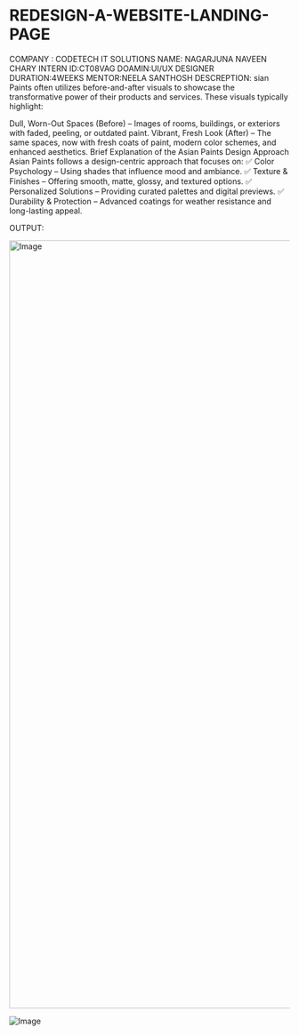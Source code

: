 # REDESIGN-A-WEBSITE-LANDING-PAGE
COMPANY : CODETECH IT SOLUTIONS
NAME: NAGARJUNA NAVEEN CHARY
INTERN ID:CT08VAG
DOAMIN:UI/UX DESIGNER
DURATION:4WEEKS
MENTOR:NEELA SANTHOSH
DESCREPTION:
sian Paints often utilizes before-and-after visuals to showcase the transformative power of their products and services. These visuals typically highlight:

Dull, Worn-Out Spaces (Before) – Images of rooms, buildings, or exteriors with faded, peeling, or outdated paint.
Vibrant, Fresh Look (After) – The same spaces, now with fresh coats of paint, modern color schemes, and enhanced aesthetics.
Brief Explanation of the Asian Paints Design Approach
Asian Paints follows a design-centric approach that focuses on:
✅ Color Psychology – Using shades that influence mood and ambiance.
✅ Texture & Finishes – Offering smooth, matte, glossy, and textured options.
✅ Personalized Solutions – Providing curated palettes and digital previews.
✅ Durability & Protection – Advanced coatings for weather resistance and long-lasting appeal.

OUTPUT:

<img width="1382" alt="Image" src="https://github.com/user-attachments/assets/23cab467-48f0-41c6-bc0f-0153da04b232" />

![Image](https://github.com/user-attachments/assets/ab5f4368-16ab-4d38-a5e2-74990fb86dfd)
